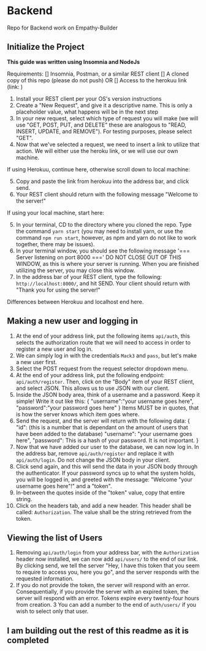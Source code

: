 # Backend
Repo for Backend work on Empathy-Builder

## Initialize the Project
**This guide was written using Insomnia and NodeJs**

Requirements:
[] Insomnia, Postman, or a similar REST client
[] A cloned copy of this repo (please do not push) 
OR
[] Access to the herokuu link (link: )

1) Install your REST client per your OS's version instructions
2) Create a "New Request", and give it a descriptive name. This is only a placeholder value, what happens will be in the next step
3) In your new request, select which type of request you will make (we will use "GET, POST, PUT, and DELETE" these are analogous to "READ, INSERT, UPDATE, and REMOVE"). For testing purposes, please select "GET".
4) Now that we've selected a request, we need to insert a link to utilize that action. We will either use the heroku link, or we will use our own machine.

If using Herokuu, continue here, otherwise scroll down to local machine:

5) Copy and paste the link from herokuu into the address bar, and click send.
6) Your REST client should return with the following message "Welcome to the server!"

If using your local machine, start here:

5) In your terminal, CD to the directory where you cloned the repo. Type the command `yarn start` (you may need to install yarn, or use the command `npm run start`, however, as npm and yarn do not like to work together, there may be issues).
6) In your terminal window, you should see the following message '=== Server listening on port 8000 ===' DO NOT CLOSE OUT OF THIS WINDOW, as this is where your server is running. When you are finished utilizing the server, you may close this window.
7) In the address bar of your REST client, type the following:
`http://localhost:8000/`, and hit SEND. Your client should return with "Thank you for using the server!"

Differences between Herokuu and localhost end here.

## Making a new user and logging in

1) At the end of your address link, put the following items `api/auth`, this selects the authorization route that we will need to access in order to register a new user and log in.
2) We can simply log in with the credentials `Mack3` and `pass`, but let's make a new user first.
3) Select the POST request from the request selector dropdown menu.
4) At the end of your address link, put the following endpoint: `api/auth/register`. Then, click on the "Body" item of your REST client, and select JSON. This allows us to use JSON with our client.
5) Inside the JSON body area, think of a username and a password. Keep it simple! Write it out like this:
{
    "username":"your username goes here",
    "password":"your password goes here"
} 
Items MUST be in quotes, that is how the server knows which item goes where.
6) Send the request, and the server will return with the following data:
{
    "id": (this is a number that is dependant on the amount of users that have been added to the database)
    "username": "your username goes here",
    "password": This is a hash of your password. It is not important.
}
7) Now that we have added our user to the database, we can now log in. In the address bar, remove `api/auth/register` and replace it with `api/auth/login`. Do not change the JSON body in your client.
8) Click send again, and this will send the data in your JSON body through the authenticator. If your password syncs up to what the system holds, you will be logged in, and greeted with the message: "Welcome "your username goes here"!" and a "token".
9) In-between the quotes inside of the "token" value, copy that entire string.
10) Click on the headers tab, and add a new header. This header shall be called:
`Authorization`. The value shall be the string retrieved from the token.

## Viewing the list of Users

1) Removing `api/auth/login` from your address bar, with the `Authorization` header now installed, we can now add `api/users/` to the end of our link. By clicking send, we tell the server "Hey, I have this token that you seem to require to access you, here you go", and the server responds with the requested information.
2) If you do not provide the token, the server will respond with an error. Consequentially, if you provide the server with an expired token, the server will respond with an error. Tokens expire every twenty-four hours from creation.
3 You can add a number to the end of `auth/users/` if you wish to select only that user. 

## I am building out the rest of this readme as it is completed
